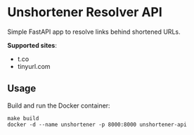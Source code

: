 # Unshortener Resolver API
Simple FastAPI app to resolve links behind shortened URLs.

**Supported sites**:
- t.co
- tinyurl.com

## Usage
Build and run the Docker container:

```shell
make build
docker -d --name unshortener -p 8000:8000 unshortener-api
```